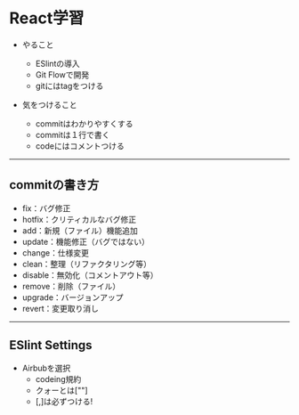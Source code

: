 # React学習
- やること
  - ESlintの導入
  - Git Flowで開発
  - gitにはtagをつける

- 気をつけること
  - commitはわかりやすくする
  - commitは１行で書く
  - codeにはコメントつける

-----
## commitの書き方

- fix：バグ修正
- hotfix：クリティカルなバグ修正
- add：新規（ファイル）機能追加
- update：機能修正（バグではない）
- change：仕様変更
- clean：整理（リファクタリング等）
- disable：無効化（コメントアウト等）
- remove：削除（ファイル）
- upgrade：バージョンアップ
- revert：変更取り消し

------
## ESlint Settings
 - Airbubを選択
   - codeing規約
   - クォーとは[""]
   - [,]は必ずつける!
